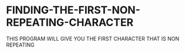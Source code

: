 # FINDING-THE-FIRST-NON-REPEATING-CHARACTER
THIS PROGRAM WILL GIVE YOU THE FIRST CHARACTER THAT IS NON REPEATING 
